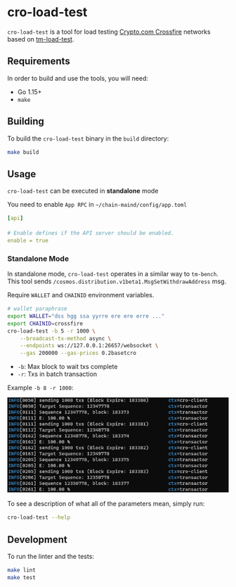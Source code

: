 # cro-load-test

`cro-load-test` is a tool for load
testing [Crypto.com Crossfire](https://chain.crypto.com/crossfire) networks based on [tm-load-test](https://github.com/informalsystems/tm-load-test).

## Requirements
In order to build and use the tools, you will need:

* Go 1.15+
* `make`

## Building
To build the `cro-load-test` binary in the `build` directory:

```bash
make build
```

## Usage
`cro-load-test` can be executed in **standalone** mode

You need to enable `App RPC` in `~/chain-maind/config/app.toml` 
```yaml
[api]

# Enable defines if the API server should be enabled.
enable = true
```

### Standalone Mode
In standalone mode, `cro-load-test` operates in a similar way to `tm-bench`.    
This tool sends `/cosmos.distribution.v1beta1.MsgSetWithdrawAddress` msg.

Require `WALLET` and `CHAINID` environment variables.

```bash
# wallet paraphrase
export WALLET="dss hgg ssa yyrre ere ere erre ..."
export CHAINID=crossfire
cro-load-test -b 5 -r 1000 \
    --broadcast-tx-method async \
    --endpoints ws://127.0.0.1:26657/websocket \
    --gas 200000 --gas-prices 0.2basetcro
```

- `-b`: Max block to wait txs complete
- `-r`: Txs in batch transaction

Example `-b 8 -r 1000`:

![1000tx 8block](assets/sequence-1000.png)


To see a description of what all of the parameters mean, simply run:

```bash
cro-load-test --help
```

## Development
To run the linter and the tests:

```bash
make lint
make test
```

